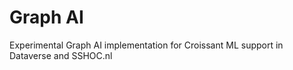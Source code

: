 # Graph AI
Experimental Graph AI implementation for Croissant ML support in Dataverse and SSHOC.nl 
